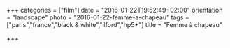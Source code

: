 +++
categories = ["film"]
date = "2016-01-22T19:52:49+02:00"
orientation = "landscape"
photo = "2016-01-22-femme-a-chapeau"
tags = ["paris","france","black & white","ilford","hp5+"]
title = "Femme à chapeau"

+++
